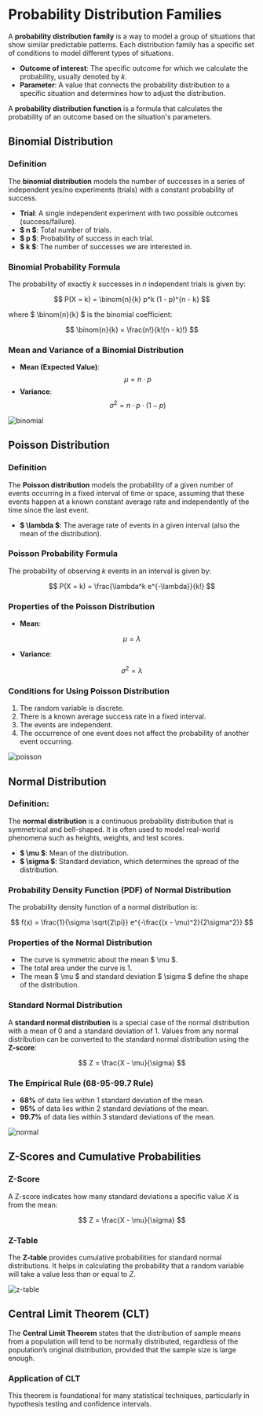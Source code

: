 # Probability Distribution Families

A **probability distribution family** is a way to model a group of situations that show similar predictable patterns. Each distribution family has a specific set of conditions to model different types of situations.

- **Outcome of interest**: The specific outcome for which we calculate the probability, usually denoted by $k$.
- **Parameter**: A value that connects the probability distribution to a specific situation and determines how to adjust the distribution.

A **probability distribution function** is a formula that calculates the probability of an outcome based on the situation's parameters.

## Binomial Distribution

### Definition

The **binomial distribution** models the number of successes in a series of independent yes/no experiments (trials) with a constant probability of success.

- **Trial**: A single independent experiment with two possible outcomes (success/failure).
- **$ n $**: Total number of trials.
- **$ p $**: Probability of success in each trial.
- **$ k $**: The number of successes we are interested in.

### Binomial Probability Formula

The probability of exactly $k$ successes in $n$ independent trials is given by:

$$
P(X = k) = \binom{n}{k} p^k (1 - p)^{n - k}
$$

where $ \binom{n}{k} $ is the binomial coefficient:

$$
\binom{n}{k} = \frac{n!}{k!(n - k)!}
$$

### Mean and Variance of a Binomial Distribution

- **Mean (Expected Value)**:
  $$
  \mu = n \cdot p
  $$
- **Variance**:
  $$
  \sigma^2 = n \cdot p \cdot (1 - p)
  $$

![binomial](./assets/binomial_dist.jpg)

## Poisson Distribution

### Definition

The **Poisson distribution** models the probability of a given number of events occurring in a fixed interval of time or space, assuming that these events happen at a known constant average rate and independently of the time since the last event.

- **$ \lambda $**: The average rate of events in a given interval (also the mean of the distribution).

### Poisson Probability Formula

The probability of observing $k$ events in an interval is given by:

$$
P(X = k) = \frac{\lambda^k e^{-\lambda}}{k!}
$$

### Properties of the Poisson Distribution

- **Mean**:

$$
\mu = \lambda
$$

- **Variance**:

$$
\sigma^2 = \lambda
$$

### Conditions for Using Poisson Distribution

1. The random variable is discrete.
2. There is a known average success rate in a fixed interval.
3. The events are independent.
4. The occurrence of one event does not affect the probability of another event occurring.

![poisson](./assets/poisson_dist.png)

## Normal Distribution

### Definition:

The **normal distribution** is a continuous probability distribution that is symmetrical and bell-shaped. It is often used to model real-world phenomena such as heights, weights, and test scores.

- **$ \mu $**: Mean of the distribution.
- **$ \sigma $**: Standard deviation, which determines the spread of the distribution.

### Probability Density Function (PDF) of Normal Distribution

The probability density function of a normal distribution is:

$$
f(x) = \frac{1}{\sigma \sqrt{2\pi}} e^{-\frac{(x - \mu)^2}{2\sigma^2}}
$$

### Properties of the Normal Distribution

- The curve is symmetric about the mean $ \mu $.
- The total area under the curve is 1.
- The mean $ \mu $ and standard deviation $ \sigma $ define the shape of the distribution.

### Standard Normal Distribution

A **standard normal distribution** is a special case of the normal distribution with a mean of 0 and a standard deviation of 1. Values from any normal distribution can be converted to the standard normal distribution using the **Z-score**:

$$
Z = \frac{X - \mu}{\sigma}
$$

### The Empirical Rule (68-95-99.7 Rule)

- **68%** of data lies within 1 standard deviation of the mean.
- **95%** of data lies within 2 standard deviations of the mean.
- **99.7%** of data lies within 3 standard deviations of the mean.

![normal](./assets/normal_dist.png)

## Z-Scores and Cumulative Probabilities

### Z-Score

A Z-score indicates how many standard deviations a specific value $X$ is from the mean:

$$
Z = \frac{X - \mu}{\sigma}
$$

### Z-Table

The **Z-table** provides cumulative probabilities for standard normal distributions. It helps in calculating the probability that a random variable will take a value less than or equal to $Z$.

![z-table](./assets/z-table.png)

## Central Limit Theorem (CLT)

The **Central Limit Theorem** states that the distribution of sample means from a population will tend to be normally distributed, regardless of the population’s original distribution, provided that the sample size is large enough.

### Application of CLT

This theorem is foundational for many statistical techniques, particularly in hypothesis testing and confidence intervals.
